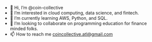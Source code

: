 - 👋 Hi, I’m @coin-collective
- 👀 I’m interested in cloud computing, data science, and fintech.
- 🌱 I’m currently learning AWS, Python, and SQL.
- 💞️ I’m looking to collaborate on programming education for finance minded folks.
- 📫 How to reach me coincollective.atl@gmail.com

<!---
coin-collective/coin-collective is a ✨ special ✨ repository because its `README.md` (this file) appears on your GitHub profile.
You can click the Preview link to take a look at your changes.
--->
